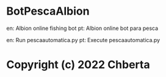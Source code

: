 # BotPescaAlbion
 en: Albion online fishing bot
 pt: Albion online bot para pesca
 
 en: Run pescaautomatica.py 
 pt: Execute pescaautomatica.py
 
 
 # Copyright (c) 2022 Chberta

